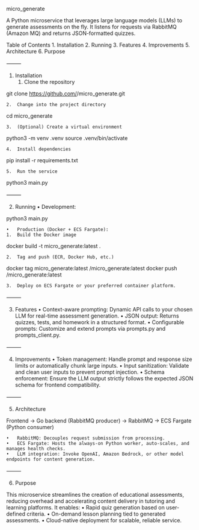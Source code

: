 micro_generate

A Python microservice that leverages large language models (LLMs) to generate assessments on the fly. It listens for requests via RabbitMQ (Amazon MQ) and returns JSON-formatted quizzes.

Table of Contents
	1.	Installation
	2.	Running
	3.	Features
	4.	Improvements
	5.	Architecture
	6.	Purpose

⸻

1. Installation
	1.	Clone the repository

git clone https://github.com/<your-org>/micro_generate.git


	2.	Change into the project directory

cd micro_generate


	3.	(Optional) Create a virtual environment

python3 -m venv .venv
source .venv/bin/activate


	4.	Install dependencies

pip install -r requirements.txt


	5.	Run the service

python3 main.py



⸻

2. Running
	•	Development:

python3 main.py


	•	Production (Docker + ECS Fargate):
	1.	Build the Docker image

docker build -t micro_generate:latest .


	2.	Tag and push (ECR, Docker Hub, etc.)

docker tag micro_generate:latest <registry>/micro_generate:latest
docker push <registry>/micro_generate:latest


	3.	Deploy on ECS Fargate or your preferred container platform.

⸻

3. Features
	•	Context-aware prompting: Dynamic API calls to your chosen LLM for real-time assessment generation.
	•	JSON output: Returns quizzes, tests, and homework in a structured format.
	•	Configurable prompts: Customize and extend prompts via prompts.py and prompts_client.py.

⸻

4. Improvements
	•	Token management: Handle prompt and response size limits or automatically chunk large inputs.
	•	Input sanitization: Validate and clean user inputs to prevent prompt injection.
	•	Schema enforcement: Ensure the LLM output strictly follows the expected JSON schema for frontend compatibility.

⸻

5. Architecture

Frontend → Go backend (RabbitMQ producer) → RabbitMQ → ECS Fargate (Python consumer)

	•	RabbitMQ: Decouples request submission from processing.
	•	ECS Fargate: Hosts the always-on Python worker, auto-scales, and manages health checks.
	•	LLM integration: Invoke OpenAI, Amazon Bedrock, or other model endpoints for content generation.

⸻

6. Purpose

This microservice streamlines the creation of educational assessments, reducing overhead and accelerating content delivery in tutoring and learning platforms. It enables:
	•	Rapid quiz generation based on user-defined criteria.
	•	On-demand lesson planning tied to generated assessments.
	•	Cloud-native deployment for scalable, reliable service.